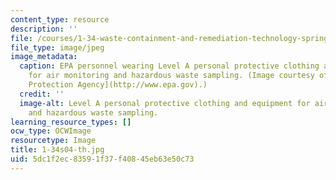 ```yaml
---
content_type: resource
description: ''
file: /courses/1-34-waste-containment-and-remediation-technology-spring-2004/5dc1f2ec83591f37f40845eb63e50c73_1-34s04-th.jpg
file_type: image/jpeg
image_metadata:
  caption: EPA personnel wearing Level A personal protective clothing and equipment
    for air monitoring and hazardous waste sampling. (Image courtesy of [U.S. Environmental
    Protection Agency](http://www.epa.gov).)
  credit: ''
  image-alt: Level A personal protective clothing and equipment for air monitoring
    and hazardous waste sampling.
learning_resource_types: []
ocw_type: OCWImage
resourcetype: Image
title: 1-34s04-th.jpg
uid: 5dc1f2ec-8359-1f37-f408-45eb63e50c73
---
```

